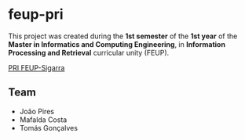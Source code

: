# feup-pri
 
This project was created during the **1st semester** of the **1st year** of the **Master in Informatics and Computing Engineering**, in **Information Processing and Retrieval** curricular unity (FEUP).

[PRI FEUP-Sigarra](https://sigarra.up.pt/feup/en/UCURR_GERAL.FICHA_UC_VIEW?pv_ocorrencia_id=486244 "Curricular Unity Homepage")

## Team

- João Pires
- Mafalda Costa
- Tomás Gonçalves